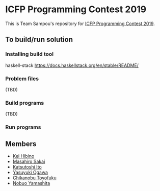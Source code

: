 # ICFP Programming Contest 2019

This is Team Sampou's repository for [ICFP Programming Contest 2019](https://icfpcontest2019.github.io/).

## To build/run solution

### Installing build tool

haskell-stack https://docs.haskellstack.org/en/stable/README/

### Problem files

(TBD)

### Build programs

(TBD)

### Run programs

## Members

* [Kei Hibino](https://github.com/khibino)
* [Masahiro Sakai](https://github.com/msakai)
* [Katsutoshi Ito](https://github.com/cutsea110)
* [Yasuyuki Ogawa](https://github.com/oganet)
* [Chikanobu Toyofuku](https://github.com/itto100pen)
* [Nobuo Yamashita](https://github.com/nobsun)
